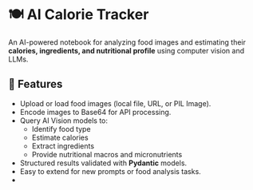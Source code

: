 # 🍽️ AI Calorie Tracker

An AI-powered notebook for analyzing food images and estimating their **calories, ingredients, and nutritional profile** using computer vision and LLMs.  

## 🚀 Features
- Upload or load food images (local file, URL, or PIL Image).
- Encode images to Base64 for API processing.
- Query AI Vision models to:
  - Identify food type
  - Estimate calories
  - Extract ingredients
  - Provide nutritional macros and micronutrients
- Structured results validated with **Pydantic** models.
- Easy to extend for new prompts or food analysis tasks.
- 
